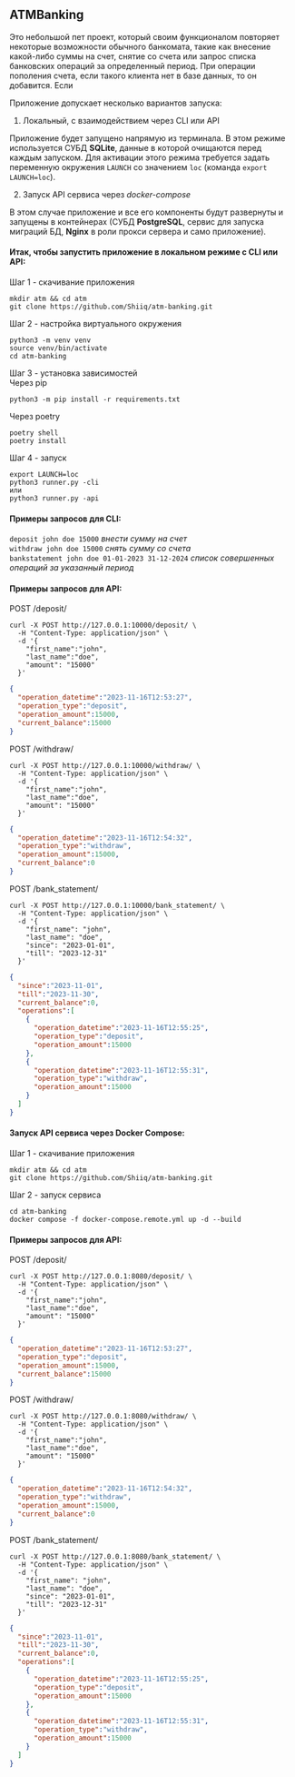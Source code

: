 ## ATMBanking

Это небольшой пет проект, который своим функционалом повторяет 
некоторые возможности обычного банкомата, такие как 
внесение какой-либо суммы на счет, снятие со счета или запрос 
списка банковских операций за определенный период. При операции пополения счета, если 
такого клиента нет в базе данных, то он добавится. Если


Приложение допускает несколько вариантов запуска:
1. Локальный, с взаимодействием через CLI или API  

Приложение будет запущено напрямую из терминала. В этом режиме используется СУБД **SQLite**, 
данные в которой очищаются перед каждым запуском. Для активации этого режима
требуется задать переменную окружения `LAUNCH` со значением `loc` (команда `export LAUNCH=loc`).

2. Запуск API сервиса через *docker-compose*  

В этом случае приложение и все его компоненты будут развернуты и запущены в контейнерах
(СУБД **PostgreSQL**, сервис для запуска миграций БД, **Nginx** в роли прокси сервера и само приложение).


#### Итак, чтобы запустить приложение в локальном режиме с CLI или API:  
Шаг 1 - скачивание приложения
```shell
mkdir atm && cd atm
git clone https://github.com/Shiiq/atm-banking.git
```
Шаг 2 - настройка виртуального окружения  
```shell
python3 -m venv venv
source venv/bin/activate
cd atm-banking
```
Шаг 3 - установка зависимостей  
Через pip
```shell
python3 -m pip install -r requirements.txt
```
Через poetry
```shell
poetry shell
poetry install
```
Шаг 4 - запуск
```shell
export LAUNCH=loc
python3 runner.py -cli
или
python3 runner.py -api 
```

#### Примеры запросов для CLI:  
`deposit john doe 15000` *внести сумму на счет*  
`withdraw john doe 15000` *снять сумму со счета*  
`bankstatement john doe 01-01-2023 31-12-2024` *список совершенных операций за указанный период*

#### Примеры запросов для API:  
POST /deposit/
```shell
curl -X POST http://127.0.0.1:10000/deposit/ \
  -H "Content-Type: application/json" \
  -d '{
    "first_name":"john",
    "last_name":"doe",
    "amount": "15000"
  }'
```
```json
{
  "operation_datetime":"2023-11-16T12:53:27",
  "operation_type":"deposit",
  "operation_amount":15000,
  "current_balance":15000
}
```
POST /withdraw/
```shell
curl -X POST http://127.0.0.1:10000/withdraw/ \
  -H "Content-Type: application/json" \
  -d '{
    "first_name":"john",
    "last_name":"doe",
    "amount": "15000"
  }'
```
```json
{
  "operation_datetime":"2023-11-16T12:54:32",
  "operation_type":"withdraw",
  "operation_amount":15000,
  "current_balance":0
}
```
POST /bank_statement/
```shell
curl -X POST http://127.0.0.1:10000/bank_statement/ \
  -H "Content-Type: application/json" \
  -d '{
    "first_name": "john",
    "last_name": "doe",
    "since": "2023-01-01",
    "till": "2023-12-31"
  }'
```
```json
{
  "since":"2023-11-01",
  "till":"2023-11-30",
  "current_balance":0,
  "operations":[
    {
      "operation_datetime":"2023-11-16T12:55:25",
      "operation_type":"deposit",
      "operation_amount":15000
    },
    {
      "operation_datetime":"2023-11-16T12:55:31",
      "operation_type":"withdraw",
      "operation_amount":15000
    }
  ]
}
```

#### Запуск API сервиса через Docker Compose:  
Шаг 1 - скачивание приложения
```shell
mkdir atm && cd atm
git clone https://github.com/Shiiq/atm-banking.git
```
Шаг 2 - запуск сервиса
```shell
cd atm-banking
docker compose -f docker-compose.remote.yml up -d --build
```
#### Примеры запросов для API:  
POST /deposit/
```shell
curl -X POST http://127.0.0.1:8080/deposit/ \
  -H "Content-Type: application/json" \
  -d '{
    "first_name":"john",
    "last_name":"doe",
    "amount": "15000"
  }'
```
```json
{
  "operation_datetime":"2023-11-16T12:53:27",
  "operation_type":"deposit",
  "operation_amount":15000,
  "current_balance":15000
}
```
POST /withdraw/
```shell
curl -X POST http://127.0.0.1:8080/withdraw/ \
  -H "Content-Type: application/json" \
  -d '{
    "first_name":"john",
    "last_name":"doe",
    "amount": "15000"
  }'
```
```json
{
  "operation_datetime":"2023-11-16T12:54:32",
  "operation_type":"withdraw",
  "operation_amount":15000,
  "current_balance":0
}
```
POST /bank_statement/
```shell
curl -X POST http://127.0.0.1:8080/bank_statement/ \
  -H "Content-Type: application/json" \
  -d '{
    "first_name": "john",
    "last_name": "doe",
    "since": "2023-01-01",
    "till": "2023-12-31"
  }'
```
```json
{
  "since":"2023-11-01",
  "till":"2023-11-30",
  "current_balance":0,
  "operations":[
    {
      "operation_datetime":"2023-11-16T12:55:25",
      "operation_type":"deposit",
      "operation_amount":15000
    },
    {
      "operation_datetime":"2023-11-16T12:55:31",
      "operation_type":"withdraw",
      "operation_amount":15000
    }
  ]
}
```